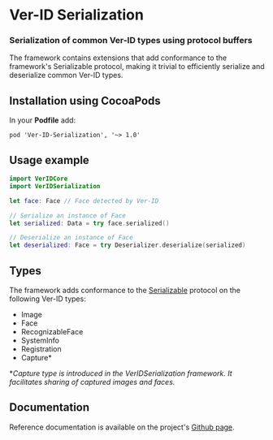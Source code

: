 # Ver-ID Serialization

### Serialization of common Ver-ID types using protocol buffers

The framework contains extensions that add conformance to the framework's Serializable protocol, making it trivial to efficiently serialize and deserialize common Ver-ID types.

## Installation using CocoaPods

In your **Podfile** add:

```
pod 'Ver-ID-Serialization', '~> 1.0'
```

## Usage example

```swift
import VerIDCore
import VerIDSerialization

let face: Face // Face detected by Ver-ID

// Serialize an instance of Face
let serialized: Data = try face.serialized()

// Deserialize an instance of Face
let deserialized: Face = try Deserializer.deserialize(serialized)
```

## Types

The framework adds conformance to the [Serializable](./VerIDSerialization/Serializable.swift) protocol on the following Ver-ID types:

- Image
- Face
- RecognizableFace
- SystemInfo
- Registration
- Capture*

**Capture type is introduced in the VerIDSerialization framework. It facilitates sharing of captured images and faces.*

## Documentation

Reference documentation is available on the project's [Github page](https://appliedrecognition.github.io/Ver-ID-Serialization-Apple/).
